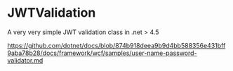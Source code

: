 # JWTValidation
A very very simple JWT validation class in .net > 4.5

https://github.com/dotnet/docs/blob/874b918deea9b9d4bb588356e431bff9aba78b28/docs/framework/wcf/samples/user-name-password-validator.md
